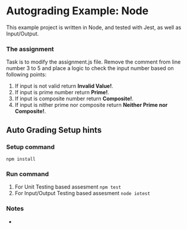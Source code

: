 # Autograding Example: Node
This example project is written in Node, and tested with Jest, as well as Input/Output. 

### The assignment
Task is to modify the assignment.js file. Remove the comment from line number 3 to 5 and place a logic to check the input number based on following points:
1. If input is not valid return **Invalid Value!**.
2. If input is prime number return **Prime!**.
3. If input is composite number return **Composite!**.
4. If input is nither prime nor composite return **Neither Prime nor Composite!**.

## Auto Grading Setup hints
### Setup command
`npm install`

### Run command

1. For Unit Testing based assesment
    `npm test`
2. For Input/Output Testing based assesment
    `node iotest`
### Notes
- 
